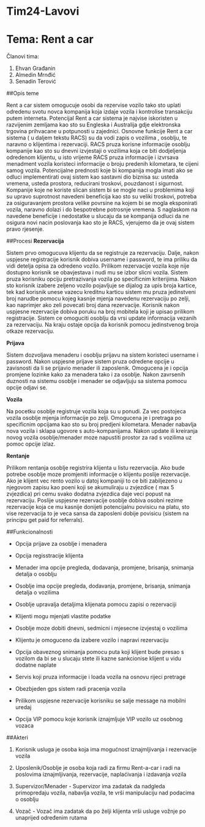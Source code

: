 ﻿# Tim24-Lavovi
# Tema: Rent a car


Članovi tima:

  1. Ehvan Građanin
  2. Almedin Mrnđić
  3. Senadin Terović







##Opis teme



Rent a car sistem omogucuje osobi da rezervise vozilo tako sto uplati odredenu svotu novca kompanija koja izdaje vozila i kontrolise transakciju putem interneta. Potencijal Rent a car sistema je najvise iskoristen u razvijenim zemljama kao sto su Engleska i Australija gdje 
elektronska trgovina prihvacane u potpunosti u zajednici. Osnovne funkcije Rent a car sistema ( u daljem tekstu RACS) su da vodi zapis o vozilima , osoblju, te naravno o klijentima i rezervaciji. RACS pruza korisne informacije osoblju kompanije kao sto su dnevni izvjestaji o vozilima koja ce biti dodjeljenja odredenom klijentu, u isto vrijeme RACS pruza informacije i izvrsava menadment vozila koristeci informacije o broju predenih kilometara, te cijeni samog vozila. Potencijalne prednosti koje bi kompanija mogla imati ako se odluci implementirati ovaj sistem kao sastavni dio biznisa su: usteda vremena, usteda prostora, reducirani troskovi, pouzdanost i sigurnost. Kompanije koje  ne koriste slican sistem bi se mogle naci u problemima koji su upravo suprotnost navedeni beneficija kao sto su veliki troskovi, potreba za osiguravanjem prostora velike povrsine na kojem bi se mogla eksponirati vozila, naravno dolazi i do bespotrebne potrosnje vremena. S naglaskom na navedene beneficije i nedostatke u slucaju da se kompanija odluci da ne osigura novi nacin poslovanja kao sto je RACS, vjerujemo da je ovaj sistem pravo rjesenje.




##Procesi
**Rezervacija**

Sistem prvo omogucuva klijentu da se registruje za rezervaciju. Dalje, nakon uspjesne registracije korisnik dobiva username i password, te ima priliku da vidi detelja opisa za odredeno vozilo. Prilikom rezervacije vozila koje nije dostupno korisnik se obavjestava i nudi mu se izbor slicni vozila. Sistem pruza korisniku opciju pretrazivanja vozila po specificnim kriterijima. Nakon sto korisnik izabere zeljeno vozilo pojavljuje se dijalog za upis broja kartice, tek kad korisnik unese vazecu kreditnu karticu sistem mu pruza jedinstveni broj narudbe pomocu kojeg kasnije mjenja navedenu rezervaciju po zelji, kao naprimjer ako zeli povecati broj dana rezervacije. Korisnik nakon uspjesne rezervacije dobiva poruku na broj mobitela koji je upisao prilikom registracije. Sistem ce omoguciti osoblju da vrsi update informacija vezanih za rezervaciju. Na kraju ostaje opcija da korisnik pomocu jedinstvenog broja otkaze rezervaciju.



**Prijava**

Sistem dozvoljava menaderu i osoblju prijavu na sistem koristeci username i password. Nakon uspjesne prijave sistem pruza odredene opcije u zavisnosti da li se prijavio menader ili zaposlenik. Omogucena je i opcija promjene lozinke kako za menadera tako i za osoblje. Nakon zavrsenih duznosti na sistemu osoblje i menader se odjavljuju sa sistema pomocu opcije odjavi se.



**Vozila**

Na pocetku osoblje registruje vozila koja su u ponudi. Za vec postojeca vozila osoblje mjenja informacije po zelji. Omogucena je i pretraga po specificnim opcijama kao sto su broj predjeni kilometara. Menader nabavlja nova vozila i sklapa ugovore s auto-kompanijama. Nakon update ili kreiranja novog vozila osoblje/menader moze napustiti prostor za rad s vozilima uz pomoc opcije izlaz.



**Rentanje**

Prilikom rentanja osoblje registrira klijenta u listu rezervacija. Ako bude potrebe osoblje moze promjeniti informacije o klijentu poslije rezervacije. Ako je klijent vec rento vozilo u datoj kompaniji to ce biti zabiljezeno u njegovom zapisu kao poeni koji se akumuliraju u zvjezdice ( max 5 zvjezdica) pri cemu svako dodatna zvjezdica daje veci popust na rezervaciju. Poslije uspjesne rezervacije osoblje dobiva osobni rezime rezervacije koja ce mu kasnije donijeti potencijalnu povisicu na platu, sto vise rezervacija to je veca sansa da zaposleni dobije povisicu (sistem na principu get paid for referrals). 




##Funkcionalnosti


- Opcija prijave za osoblje i menadera

- Opcija regisstracije klijenta

- Menader ima opcije pregleda, dodavanja, promjene, brisanja, snimanja detalja o osoblju

- Osoblje ima opcije pregleda, dodavanja, promjene, brisanja, snimanja detalja o vozilima

- Osoblje upravalja detaljima klijenata pomocu zapisi o rezervaciji

- Klijenti mogu mjenjati vlastite podatke

- Osoblje moze dobiti dnevni, sedmicni i mjesecne izvjestaj o vozilima

- Klijentu je omoguceno da izabere vozilo i napravi rezervaciju

- Opcija obaveznog snimanja pomocu puta koji klijent bude presao s vozilom da bi se u slucaju stete ili kazne sankcionise klijent u vidu dodatne naplate

- Servis koji pruza informacije i loada vozila na osnovu rijeci pretrage

- Obezbjeden gps sistem radi pracenja vozila

- Prilikom uspjesne rezervacije korisniku se salje message na mobilni uredaj

- Opcija VIP pomocu koje korisnik iznajmljuje VIP vozilo uz osobnog vozaca






##Akteri


1. Korisnik usluga je osoba koja ima mogućnost iznajmljivanja i rezervacije vozila 

2. Uposlenik/Osoblje je osoba koja radi za firmu Rent-a-car i radi na poslovima iznajmljivanja, rezervacije, naplaćivanja i izdavanja vozila
3. Supervizor/Menader - Supervizor ima zadatak da nadgleda primopredaju vozila, nabavlja vozila, te vrši manipulaciju nad podacima o osoblju

4. Vozač - Vozač ima zadatak da po želji klijenta vrši usluge vožnje po unaprijed određenim rutama




 



 


